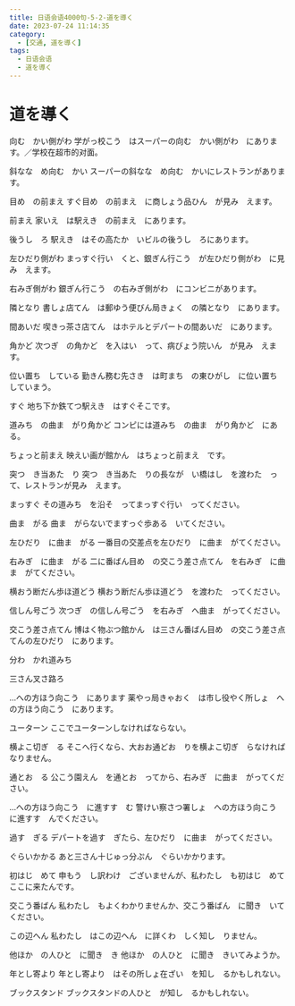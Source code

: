 ```yaml
---
title: 日语会语4000句-5-2-道を導く
date: 2023-07-24 11:14:35
category:
  - [交通, 道を導く]
tags:
  - 日语会语
  - 道を導く 
---
```


# 道を導く

向む　かい側がわ
学がっ校こう　はスーパーの向む　かい側がわ　にあります。／学校在超市的对面。

斜なな　め向む　かい
スーパーの斜なな　め向む　かいにレストランがあります。

目め　の前まえ
すぐ目め　の前まえ　に商しょう品ひん　が見み　えます。

前まえ
家いえ　は駅えき　の前まえ　にあります。

後うし　ろ
駅えき　はその高たか　いビルの後うし　ろにあります。

左ひだり側がわ
まっすぐ行い　くと、銀ぎん行こう　が左ひだり側がわ　に見み　えます。

右みぎ側がわ
銀ぎん行こう　の右みぎ側がわ　にコンビニがあります。

隣となり
書しょ店てん　は郵ゆう便びん局きょく　の隣となり　にあります。

間あいだ
喫きっ茶さ店てん　はホテルとデパートの間あいだ　にあります。

角かど
次つぎ　の角かど　を入はい　って、病びょう院いん　が見み　えます。

位い置ち　している
勤きん務む先さき　は町まち　の東ひがし　に位い置ち　していまう。

すぐ
地ち下か鉄てつ駅えき　はすぐそこです。

道みち　の曲ま　がり角かど
コンピには道みち　の曲ま　がり角かど　にある。

ちょっと前まえ
映えい画が館かん　はちょっと前まえ　です。

突つ　き当あた　り
突つ　き当あた　りの長なが　い橋はし　を渡わた　って、レストランが見み　えます。

まっすぐ
その道みち　を沿そ　ってまっすぐ行い　ってください。

曲ま　がる
曲ま　がらないでますっぐ歩ある　いてください。  

左ひだり　に曲ま　がる
一番目の交差点を左ひだり　に曲ま　がてください。

右みぎ　に曲ま　がる
二に番ばん目め　の交こう差さ点てん　を右みぎ　に曲ま　がてください。

横おう断だん歩ほ道どう
横おう断だん歩ほ道どう　を渡わた　ってください。

信しん号ごう
次つぎ　の信しん号ごう　を右みぎ　へ曲ま　がってください。

交こう差さ点てん
博はく物ぶつ館かん　は三さん番ばん目め　の交こう差さ点てんの左ひだり　にあります。

分わ　かれ道みち

三さん叉さ路ろ

…への方ほう向こう　にあります
薬やっ局きゃおく　は市し役やく所しょ　への方ほう向こう　にあります。

ユーターン
ここでユーターンしなければならない。

横よこ切ぎ　る
そこへ行くなら、大おお通どお　りを横よこ切ぎ　らなければなりません。

通とお　る
公こう園えん　を通とお　ってから、右みぎ　に曲ま　がってください。

…への方ほう向こう　に進すす　む
警けい察さつ署しょ　への方ほう向こう　に進すす　んでください。

過す　ぎる
デパートを過す　ぎたら、左ひだり　に曲ま　がってください。

ぐらいかかる
あと三さん十じゅっ分ぷん　ぐらいかかります。

初はじ　めて
申もう　し訳わけ　ございませんが、私わたし　も初はじ　めてここに来たんです。

交こう番ばん
私わたし　もよくわかりませんか、交こう番ばん　に聞き　いてください。

この辺へん
私わたし　はこの辺へん　に詳くわ　しく知し　りません。

他ほか　の人ひと　に聞き　き
他ほか　の人ひと　に聞き　きいてみようか。

年とし寄より
年とし寄より　はその所しょ在ざい　を知し　るかもしれない。

ブックスタンド
ブックスタンドの人ひと　が知し　るかもしれない。
